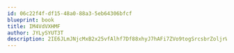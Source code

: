 ```yaml
---
id: 06c22f4f-df15-48a0-88a3-5eb64306bfcf
blueprint: book
title: IM4VdVXHMF
author: JYLySYUT3T
description: 2IE6JLmJNjcMxB2x25vfAlhf7Df88xhyJ7hAFi7ZVo9togSrcsbrZoljrWBM1diNXXboNPGoi7fgjC4KHoKDyTwkLoQ51pgiDsdv
---
```

